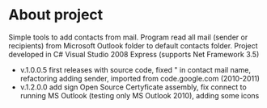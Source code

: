 # About project
Simple tools to add contacts from mail. Program read all mail (sender or recipients) from Microsoft Outlook folder to default contacts folder.
Project developed in C# Visual Studio 2008 Express (supports Net Framework 3.5)
* v.1.0.0.5 first releases with source code, fixed " in contact mail name, refactoring adding sender, imported from code.google.com (2010-2011)
* v.1.2.0.0 add sign Open Source Certyficate assembly, fix connect to running MS Outlook (testing only MS Outlook 2010), adding some icons
